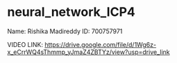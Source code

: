 # neural_network_ICP4
Name: Rishika Madireddy
ID: 700757971

VIDEO LINK: https://drive.google.com/file/d/1Wg6z-x_eCrrWQ4sThmmp_yJmaZ4ZBTYz/view?usp=drive_link
